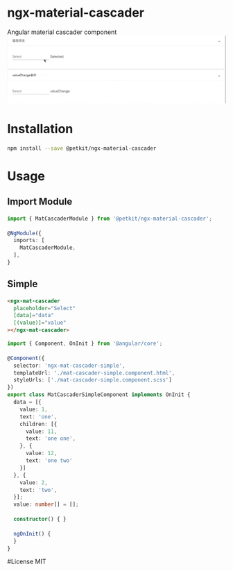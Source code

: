 # ngx-material-cascader
Angular material cascader component
![example](https://github.com/petkit-io/assets/blob/master/ngx-material-cascader.gif)

# Installation

```bash
npm install --save @petkit/ngx-material-cascader
```

# Usage

## Import Module

```ts
import { MatCascaderModule } from '@petkit/ngx-material-cascader';

@NgModule({
  imports: [
    MatCascaderModule,
  ],
}
```

## Simple

```html
<ngx-mat-cascader
  placeholder="Select"
  [data]="data"
  [(value)]="value"
></ngx-mat-cascader>
```

```ts
import { Component, OnInit } from '@angular/core';

@Component({
  selector: 'ngx-mat-cascader-simple',
  templateUrl: './mat-cascader-simple.component.html',
  styleUrls: ['./mat-cascader-simple.component.scss']
})
export class MatCascaderSimpleComponent implements OnInit {
  data = [{
    value: 1,
    text: 'one',
    children: [{
      value: 11,
      text: 'one one',
    }, {
      value: 12,
      text: 'one two'
    }]
  }, {
    value: 2,
    text: 'two',
  }];
  value: number[] = [];

  constructor() { }

  ngOnInit() {
  }
}
```

#License
MIT

